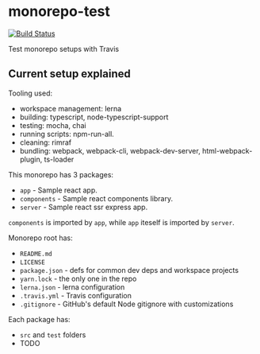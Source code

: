 # monorepo-test
[![Build Status](https://travis-ci.com/wixplosives/monorepo-test.svg?branch=master)](https://travis-ci.com/wixplosives/monorepo-test)

Test monorepo setups with Travis

## Current setup explained

Tooling used:
  - workspace management: lerna
  - building: typescript, node-typescript-support
  - testing: mocha, chai
  - running scripts: npm-run-all.
  - cleaning: rimraf
  - bundling: webpack, webpack-cli, webpack-dev-server, html-webpack-plugin, ts-loader

This monorepo has 3 packages:
  - `app` - Sample react app.
  - `components` - Sample react components library.
  - `server` - Sample react ssr express app.

`components` is imported by `app`, while `app` iteself is imported by `server`.

Monorepo root has:
  - `README.md`
  - `LICENSE`
  - `package.json` - defs for common dev deps and workspace projects
  - `yarn.lock` - the only one in the repo
  - `lerna.json` - lerna configuration
  - `.travis.yml` - Travis configuration
  - `.gitignore` - GitHub's default Node gitignore with customizations

Each package has:
  - `src` and `test` folders
  - TODO
